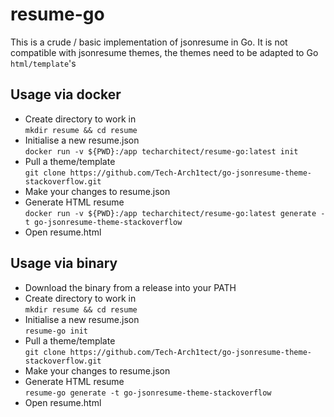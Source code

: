 # resume-go

This is a crude / basic implementation of jsonresume in Go. It is not compatible with jsonresume themes, the themes need to be adapted to Go `html/template`'s

## Usage via docker

- Create directory to work in  
`mkdir resume && cd resume`
- Initialise a new resume.json  
`docker run -v ${PWD}:/app techarchitect/resume-go:latest init`
- Pull a theme/template  
`git clone https://github.com/Tech-Arch1tect/go-jsonresume-theme-stackoverflow.git`
- Make your changes to resume.json  
- Generate HTML resume  
`docker run -v ${PWD}:/app techarchitect/resume-go:latest generate -t go-jsonresume-theme-stackoverflow`
- Open resume.html

## Usage via binary

- Download the binary from a release into your PATH
- Create directory to work in  
`mkdir resume && cd resume`
- Initialise a new resume.json  
`resume-go init`
- Pull a theme/template  
`git clone https://github.com/Tech-Arch1tect/go-jsonresume-theme-stackoverflow.git`
- Make your changes to resume.json  
- Generate HTML resume  
`resume-go generate -t go-jsonresume-theme-stackoverflow`
- Open resume.html